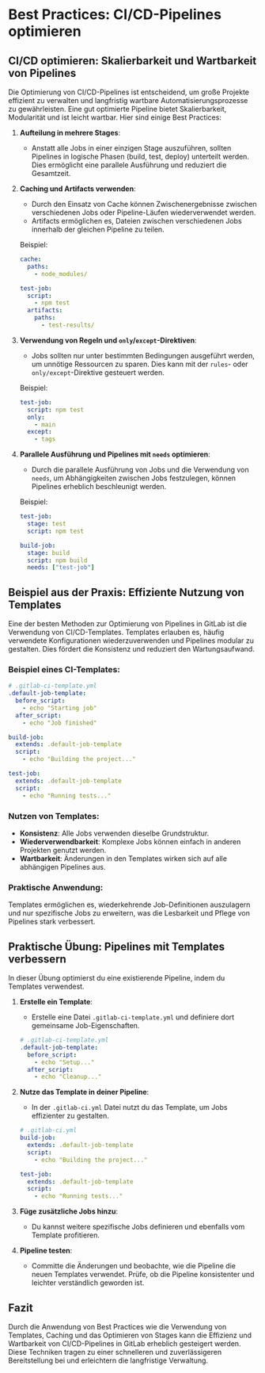 
# Best Practices: CI/CD-Pipelines optimieren

## CI/CD optimieren: Skalierbarkeit und Wartbarkeit von Pipelines

Die Optimierung von CI/CD-Pipelines ist entscheidend, um große Projekte effizient zu verwalten und langfristig wartbare Automatisierungsprozesse zu gewährleisten. Eine gut optimierte Pipeline bietet Skalierbarkeit, Modularität und ist leicht wartbar. Hier sind einige Best Practices:

1. **Aufteilung in mehrere Stages**:
   - Anstatt alle Jobs in einer einzigen Stage auszuführen, sollten Pipelines in logische Phasen (build, test, deploy) unterteilt werden. Dies ermöglicht eine parallele Ausführung und reduziert die Gesamtzeit.

2. **Caching und Artifacts verwenden**:
   - Durch den Einsatz von Cache können Zwischenergebnisse zwischen verschiedenen Jobs oder Pipeline-Läufen wiederverwendet werden.
   - Artifacts ermöglichen es, Dateien zwischen verschiedenen Jobs innerhalb der gleichen Pipeline zu teilen.

   Beispiel:
   ```yaml
   cache:
     paths:
       - node_modules/

   test-job:
     script:
       - npm test
     artifacts:
       paths:
         - test-results/
   ```

3. **Verwendung von Regeln und `only`/`except`-Direktiven**:
   - Jobs sollten nur unter bestimmten Bedingungen ausgeführt werden, um unnötige Ressourcen zu sparen. Dies kann mit der `rules`- oder `only/except`-Direktive gesteuert werden.

   Beispiel:
   ```yaml
   test-job:
     script: npm test
     only:
       - main
     except:
       - tags
   ```

4. **Parallele Ausführung und Pipelines mit `needs` optimieren**:
   - Durch die parallele Ausführung von Jobs und die Verwendung von `needs`, um Abhängigkeiten zwischen Jobs festzulegen, können Pipelines erheblich beschleunigt werden.

   Beispiel:
   ```yaml
   test-job:
     stage: test
     script: npm test

   build-job:
     stage: build
     script: npm build
     needs: ["test-job"]
   ```

## Beispiel aus der Praxis: Effiziente Nutzung von Templates

Eine der besten Methoden zur Optimierung von Pipelines in GitLab ist die Verwendung von CI/CD-Templates. Templates erlauben es, häufig verwendete Konfigurationen wiederzuverwenden und Pipelines modular zu gestalten. Dies fördert die Konsistenz und reduziert den Wartungsaufwand.

### Beispiel eines CI-Templates:
```yaml
# .gitlab-ci-template.yml
.default-job-template:
  before_script:
    - echo "Starting job"
  after_script:
    - echo "Job finished"

build-job:
  extends: .default-job-template
  script:
    - echo "Building the project..."

test-job:
  extends: .default-job-template
  script:
    - echo "Running tests..."
```

### Nutzen von Templates:
- **Konsistenz**: Alle Jobs verwenden dieselbe Grundstruktur.
- **Wiederverwendbarkeit**: Komplexe Jobs können einfach in anderen Projekten genutzt werden.
- **Wartbarkeit**: Änderungen in den Templates wirken sich auf alle abhängigen Pipelines aus.

### Praktische Anwendung:
Templates ermöglichen es, wiederkehrende Job-Definitionen auszulagern und nur spezifische Jobs zu erweitern, was die Lesbarkeit und Pflege von Pipelines stark verbessert.

## Praktische Übung: Pipelines mit Templates verbessern

In dieser Übung optimierst du eine existierende Pipeline, indem du Templates verwendest.

1. **Erstelle ein Template**:
   - Erstelle eine Datei `.gitlab-ci-template.yml` und definiere dort gemeinsame Job-Eigenschaften.
   ```yaml
   # .gitlab-ci-template.yml
   .default-job-template:
     before_script:
       - echo "Setup..."
     after_script:
       - echo "Cleanup..."
   ```

2. **Nutze das Template in deiner Pipeline**:
   - In der `.gitlab-ci.yml` Datei nutzt du das Template, um Jobs effizienter zu gestalten.
   ```yaml
   # .gitlab-ci.yml
   build-job:
     extends: .default-job-template
     script:
       - echo "Building the project..."

   test-job:
     extends: .default-job-template
     script:
       - echo "Running tests..."
   ```

3. **Füge zusätzliche Jobs hinzu**:
   - Du kannst weitere spezifische Jobs definieren und ebenfalls vom Template profitieren.

4. **Pipeline testen**:
   - Committe die Änderungen und beobachte, wie die Pipeline die neuen Templates verwendet. Prüfe, ob die Pipeline konsistenter und leichter verständlich geworden ist.

## Fazit

Durch die Anwendung von Best Practices wie die Verwendung von Templates, Caching und das Optimieren von Stages kann die Effizienz und Wartbarkeit von CI/CD-Pipelines in GitLab erheblich gesteigert werden. Diese Techniken tragen zu einer schnelleren und zuverlässigeren Bereitstellung bei und erleichtern die langfristige Verwaltung.
